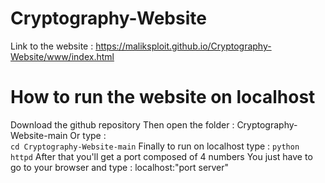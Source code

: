 # Cryptography-Website
Link to the website : https://maliksploit.github.io/Cryptography-Website/www/index.html

# How to run the website on localhost
Download the github repository
Then open the folder : Cryptography-Website-main
Or type :  
`cd Cryptography-Website-main`
Finally to run on localhost type : `python httpd`
After that you'll get a port composed of 4 numbers
You just have to go to your browser and type : localhost:"port server"
